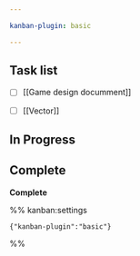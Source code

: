 ```yaml
---

kanban-plugin: basic

---
```


## Task list

- [ ] [[Game design documment]]
- [ ] [[Vector]]


## In Progress



## Complete

**Complete**




%% kanban:settings
```
{"kanban-plugin":"basic"}
```
%%